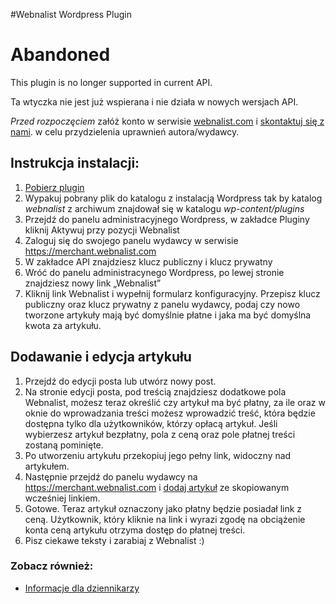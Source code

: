 #Webnalist Wordpress Plugin

# Abandoned
This plugin is no longer supported in current API.

Ta wtyczka nie jest już wspierana i nie działa w nowych wersjach API.



*Przed rozpoczęciem* załóż konto w serwisie [webnalist.com](https://webnalist.com) i  [skontaktuj się z nami](https://webnalist.com/kontakt).
w celu przydzielenia uprawnień autora/wydawcy.

## Instrukcja instalacji:
1. [Pobierz plugin](https://github.com/webnalist/WebnalistWordpress/archive/master.zip)
2. Wypakuj pobrany plik do katalogu z instalacją Wordpress tak by katalog *webnalist* z archiwum znajdował się w katalogu *wp-content/plugins*
3. Przejdź do panelu administracyjnego Wordpress, w zakładce Pluginy kliknij Aktywuj przy pozycji Webnalist
4. Zaloguj się do swojego panelu wydawcy w serwisie https://merchant.webnalist.com
5. W zakładce API znajdziesz klucz publiczny i klucz prywatny
6. Wróć do panelu administracynego Wordpress, po lewej stronie znajdziesz nowy link „Webnalist”
7. Kliknij link Webnalist i wypełnij formularz konfiguracyjny. Przepisz klucz publiczny oraz klucz prywatny z panelu wydawcy, podaj czy nowo tworzone artykuły mają być domyślnie płatne i jaka ma być domyślna kwota za artykułu.

## Dodawanie i edycja artykułu
1. Przejdź do edycji posta lub utwórz nowy post.
2. Na stronie edycji posta, pod treścią znajdziesz dodatkowe pola Webnalist, możesz teraz określić czy artykuł ma być płatny, za ile oraz w oknie do wprowadzania treści możesz wprowadzić treść, która będzie dostępna tylko dla użytkowników, którzy opłacą artykuł. Jeśli wybierzesz artykuł bezpłatny, pola z ceną oraz pole płatnej treści zostaną pominięte.
3. Po utworzeniu artykułu przekopiuj jego pełny link, widoczny nad artykułem.
4. Następnie przejdź do panelu wydawcy na https://merchant.webnalist.com i [dodaj artykuł](https://webnalist.com/merchant/docs/index.html#articles) ze skopiowanym wcześniej linkiem.
5. Gotowe. Teraz artykuł oznaczony jako płatny będzie posiadał link z ceną. Użytkownik, który kliknie na link i wyrazi zgodę na obciążenie konta ceną artykułu otrzyma dostęp do płatnej treści.
6. Pisz ciekawe teksty i zarabiaj z Webnalist :)

### Zobacz również:
- [Informacje dla dziennikarzy](https://webnalist.com/journalists)
